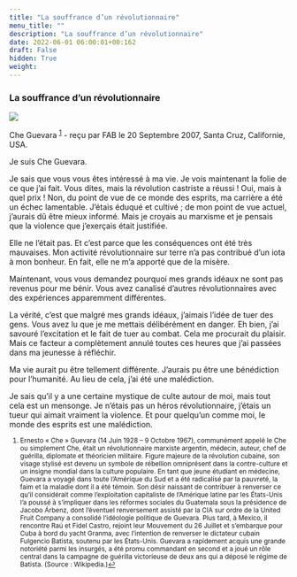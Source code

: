 ```yaml
---
title: "La souffrance d’un révolutionnaire"
menu_title: ""
description: "La souffrance d’un révolutionnaire"
date: 2022-06-01 06:00:01+00:162
draft: False
hidden: True
weight:
---
```

### La souffrance d’un révolutionnaire

![](/fr-contemporary-messages/fr-contemporary-messages-by-date-order/fr-contemporary-messages-2007/fr-argentine.jpg)

Che Guevara <sup id="a1">[1](#f1)</sup> - reçu par FAB le 20 Septembre 2007, Santa Cruz, Californie, USA.

Je suis Che Guevara.

Je sais que vous vous êtes intéressé à ma vie. Je vois maintenant la folie de ce que j’ai fait. Vous dites, mais la révolution castriste a réussi ! Oui, mais à quel prix ! Non, du point de vue de ce monde des esprits, ma carrière a été un échec lamentable. J’étais éduqué et cultivé ; de mon point de vue actuel, j’aurais dû être mieux informé. Mais je croyais au marxisme et je pensais que la violence que j’exerçais était justifiée.

Elle ne l’était pas. Et c’est parce que les conséquences ont été très mauvaises. Mon activité révolutionnaire sur terre n’a pas contribué d’un iota à mon bonheur. En fait, elle ne m’a apporté que de la misère.

Maintenant, vous vous demandez pourquoi mes grands idéaux ne sont pas revenus pour me bénir. Vous avez canalisé d’autres révolutionnaires avec des expériences apparemment différentes.

La vérité, c’est que malgré mes grands idéaux, j’aimais l’idée de tuer des gens. Vous avez lu que je me mettais délibérément en danger. Eh bien, j’ai savouré l’excitation et le fait de tuer au combat. Cela me procurait du plaisir. Mais ce facteur a complètement annulé toutes ces heures que j’ai passées dans ma jeunesse à réfléchir.

Ma vie aurait pu être tellement différente. J’aurais pu être une bénédiction pour l’humanité. Au lieu de cela, j’ai été une malédiction.

Je sais qu’il y a une certaine mystique de culte autour de moi, mais tout cela est un mensonge. Je n’étais pas un héros révolutionnaire, j’étais un tueur qui aimait vraiment la violence. Et pour quelqu’un comme moi, le monde des esprits est une malédiction.
<small>

1. <large id="f1"> Ernesto « Che » Guevara (14 Juin 1928 – 9 Octobre 1967), communément appelé le Che ou simplement Che, était un révolutionnaire marxiste argentin, médecin, auteur, chef de guérilla, diplomate et théoricien militaire. Figure majeure de la révolution cubaine, son visage stylisé est devenu un symbole de rébellion omniprésent dans la contre-culture et un insigne mondial dans la culture populaire. En tant que jeune étudiant en médecine, Guevara a voyagé dans toute l’Amérique du Sud et a été radicalisé par la pauvreté, la faim et la maladie dont il a été témoin. Son désir naissant de contribuer à renverser ce qu’il considérait comme l’exploitation capitaliste de l’Amérique latine par les États-Unis l’a poussé à s’impliquer dans les réformes sociales du Guatemala sous la présidence de Jacobo Árbenz, dont l’éventuel renversement assisté par la CIA sur ordre de la United Fruit Company a consolidé l’idéologie politique de Guevara. Plus tard, à Mexico, il rencontre Raú et Fidel Castro, rejoint leur Mouvement du 26 Juillet et s’embarque pour Cuba à bord du yacht Granma, avec l’intention de renverser le dictateur cubain Fulgencio Batista, soutenu par les États-Unis. Guevara a rapidement acquis une grande notoriété parmi les insurgés, a été promu commandant en second et a joué un rôle central dans la campagne de guérilla victorieuse de deux ans qui a déposé le régime de Batista. (Source : Wikipedia.)[↩](#a1)
